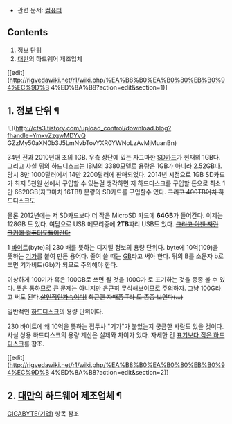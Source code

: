   * 관련 문서: [컴퓨터](%EC%BB%B4%ED%93%A8%ED%84%B0.md)  

## Contents

    

1. 정보 단위 
2. [대만](%EB%8C%80%EB%A7%8C.md)의 하드웨어 제조업체 

[[edit](http://rigvedawiki.net/r1/wiki.php/%EA%B8%B0%EA%B0%80%EB%B0%94%EC%9D%B
4%ED%8A%B8?action=edit&section=1)]

## 1. 정보 단위 ¶

![](http://cfs3.tistory.com/upload_control/download.blog?fhandle=YmxvZzgwMDYyQ
GZzMy50aXN0b3J5LmNvbTovYXR0YWNoLzAvMjMuanBn)  

34년 전과 2010년대 초의 1GB. 우측 상단에 있는 자그마한 [SD카드](SD%EC%B9%B4%EB%93%9C.md)가 현재의
1GB다. 그리고 사실 위의 하드디스크는 IBM의 3380모델로 용량은 1GB가 아니라 2.52GB다. 당시 8만 1000달러에서 14만
2200달러에 판매되었다. 2014년 시점으로 1GB SD카드가 최저 5천원 선에서 구입할 수 있는걸 생각하면 저 하드디스크를 구입할 돈으로
최소 1만 6620GB(자그마치 16TB!) 분량의 SD카드를 구입할수 있다. <del>그리고 400TB어치 하드디스크도</del>

  

물론 2012년에는 저 SD카드보다 더 작은 MicroSD 카드에 **64GB**가 들어간다. 이제는 128GB 도 있다. 여담으로 USB
메모리중에 **2TB**짜리 USB도 있다. <del>[그리고 이젠 저런 크기에 컴퓨터도들어간다](%EC%9D%B8%ED%85%94.md)</del>

  

1 [바이트](%EB%B0%94%EC%9D%B4%ED%8A%B8.md)(byte)의 230 배를 뜻하는 디지털 정보의 용량 단위다.
byte에 10억(109)을 뜻하는 [기가](%EA%B8%B0%EA%B0%80.md)를 붙여 만든 용어다. 줄여 쓸 때는
[GB](GB.md)라고 써야 한다. 뒤의 B를 소문자 b로 쓰면 기가비트(Gb)가 되므로 주의해야 한다.

  

이상하게 100기가 혹은 100GB로 쓰면 될 것을 100G가 로 표기하는 것을 종종 볼 수 있다. 뜻은 통하므로 큰 문제는 아니지만 은근히
무식해보이므로 주의하자. 그냥 100G라고 써도 된다.<del>[살인적인가속이다!](%EC%A0%9D%EC%8A%A4%20%EB%A7%88%ED%82%A4%EC%8A%A4.md)</del> <del>최근엔
자매품 T라 도 종종 보인다(...)</del>

  

일반적인 [하드디스크](%ED%95%98%EB%93%9C%EB%94%94%EC%8A%A4%ED%81%AC.md)의 용량 단위이다.

  

230 바이트에 왜 10억을 뜻하는 접두사 "기가"가 붙었는지 궁금한 사람도 있을 것이다. 사실 상용 하드디스크의 용량 계산은 실제와 차이가
있다. 자세한 건 [표기보다 작은 하드디스크](%ED%91%9C%EA%B8%B0%EB%B3%B4%EB%8B%A4%20%EC%9E%91%EC%9D%80%20%ED%95%98%EB%93%9C%EB%94%94%EC%8A%A4%ED%81%AC.md)를 참조.

  

[[edit](http://rigvedawiki.net/r1/wiki.php/%EA%B8%B0%EA%B0%80%EB%B0%94%EC%9D%B
4%ED%8A%B8?action=edit&section=2)]

## 2. [대만](%EB%8C%80%EB%A7%8C.md)의 하드웨어 제조업체 ¶

[GIGABYTE(기업)](GIGABYTE%28%EA%B8%B0%EC%97%85%29.md) 항목 참조

